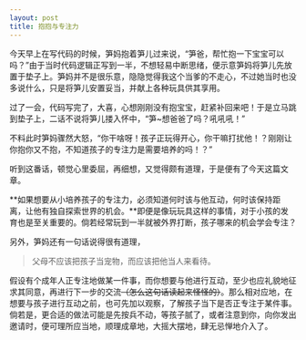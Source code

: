 ```yaml
---
layout: post
title: 抱抱与专注力
---
```


今天早上在写代码的时候，笋妈抱着笋儿过来说，“笋爸，帮忙抱一下宝宝可以吗？”由于当时代码逻辑正写到一半，不想轻易中断思绪，便示意笋妈将笋儿先放置于垫子上。笋妈并不是很乐意，隐隐觉得我这个当爹的不走心，不过她当时也没多说什么，只是将笋儿安置妥当，并献上各种玩具供其享用。

过了一会，代码写完了，大喜，心想刚刚没有抱宝宝，赶紧补回来吧！于是立马跳到垫子上，二话不说将笋儿搂入怀中，“笋~想爸爸了吗？吼吼吼！”

不料此时笋妈骤然大怒，“你干啥呀！孩子正玩得开心，你干嘛打扰他！？刚刚让你抱你又不抱，不知道孩子的专注力是需要培养的吗！？”

听到这番话，顿觉心里委屈，再细想，又觉得颇有道理，于是便有了今天这篇文章。

**如果想要从小培养孩子的专注力，必须知道何时该与他互动，何时该保持距离，让他有独自探索世界的机会。**即便是像玩玩具这样的事情，对于小孩的发育也是至关重要的。倘若经常玩到一半就被外界打断，孩子哪来的机会学会专注？

另外，笋妈还有一句话说得很有道理，

> 父母不应该把孩子当宠物，而应该把他当人来看待。

假设有个成年人正专注地做某一件事，而你想要与他进行互动，至少也应礼貌地征求其同意，再进行下一步的交流~~（怎么这句话读起来怪怪的）~~。那么相对应地，在想要与孩子进行互动之前，也可先加以观察，了解孩子当下是否正专注于某件事。倘若是，更合适的做法可能是先按兵不动，等孩子腻了，或者注意到你，向你发出邀请时，便可理所应当地，顺理成章地，大摇大摆地，肆无忌惮地介入了。

